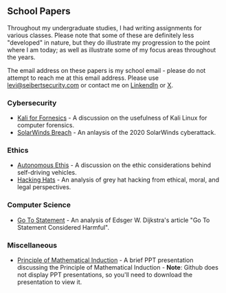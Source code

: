 ## School Papers

Throughout my undergraduate studies, I had writing assignments for various classes.  Please note that some of these are definitely less "developed" in nature, but they do illustrate my progression to the point where I am today; as well as illustrate some of my focus areas throughout the years.  

The email address on these papers is my school email - please do not attempt to reach me at this email address.  Please use [levi@seibertsecurity.com](mailto:levi@seibertsecurity.com) or contact me on [LinkendIn](https://www.linkedin.com/in/leviseibert/) or [X](https://x.com/seibertsecurity).

### Cybersecurity
- [Kali for Fornesics](https://github.com/leviseibert/Technical-Papers/blob/master/Kali%20for%20Forensics.pdf) - A discussion on the usefulness of Kali Linux for computer forensics.
- [SolarWinds Breach](https://github.com/leviseibert/Technical-Papers/blob/master/Levi%20Seibert%20SolarWinds%20Breach.pdf) - An anlaysis of the 2020 SolarWinds cyberattack.

### Ethics
- [Autonomous Ethis](https://github.com/leviseibert/Technical-Papers/blob/master/Autonomous%20Ethics.pdf) - A discussion on the ethic considerations behind self-driving vehicles.
- [Hacking Hats](https://github.com/leviseibert/Technical-Papers/blob/master/Hacking%20Hats.pdf) - An analysis of grey hat hacking from ethical, moral, and legal perspectives.


### Computer Science
- [Go To Statement](https://github.com/leviseibert/Technical-Papers/blob/master/Go%20To%20Statement%20Paper.pdf) - An analysis of Edsger W. Dijkstra's article "Go To Statement Considered Harmful".

### Miscellaneous
- [Principle of Mathematical Induction](https://github.com/leviseibert/Technical-Papers/blob/master/Principle%20of%20Mathematical%20Induction.pptx) - A brief PPT presentation discussing the Principle of Mathematical Induction - **Note**: Github does not display PPT presentations, so you'll need to download the presentation to view it.
